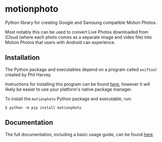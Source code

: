 # motionphoto
Python library for creating Google and Samsung compatible Motion Photos.

Most notably this can be used to convert Live Photos downloaded from iCloud 
(where each photo comes as a separate image and video file) into Motion Photos that users
with Android can experience.

## Installation

The Python package and executables depend on a program called `exiftool`
created by Phil Harvey.

Instructions for installing this program can be found
[here](httsps://exiftool.org/install.html>), however it will likely be easier
to use your platform's native package manager.

To install the `motionphoto` Python package and executable, run:

```shell
$ python -m pip install motionphoto
```

## Documentation

The full documentation, including a basic usage guide, can be found 
[here](hmm).

